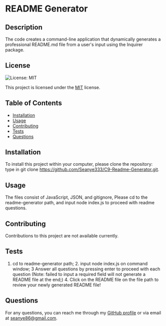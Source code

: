 
  # README Generator
  
  ## Description
  The code creates a command-line application that dynamically generates a professional README.md file from a user's input using the Inquirer package.
  
  
  ## License
  
  ![License: MIT](https://img.shields.io/badge/License-MIT-yellow.svg)
  
  This project is licensed under the [MIT](https://opensource.org/licenses/MIT) license.
  
  
  ## Table of Contents
  - [Installation](#installation)
  - [Usage](#usage)
  - [Contributing](#contributing)
  - [Tests](#tests)
  - [Questions](#questions)
  
  ## Installation
  To install this project within your computer, please clone the repository: type in git clone https://github.com/Seanye333/C9-Readme-Generator.git.
  
  ## Usage
  The files consist of JavaScript, JSON, and gitignore,  Please cd to the readme-generator path, and input node index.js to proceed with readme questions.
  
  ## Contributing
  Contributions to this project are not available currently.
  
  ## Tests
  1. cd to readme-generator path;  2. input node index.js on command window; 3 Answer all questions by pressing enter to proceed with each question (Note: failed to input a required field will not generate a README file at the end;) 4.  Click on the README file on the file path to review your newly generated README file!
  
  ## Questions
  For any questions, you can reach me through my [GitHub profile](https://github.com/seanye333) or via email at seanye86@gmail.com.
  